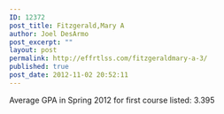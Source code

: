 ```yaml
---
ID: 12372
post_title: Fitzgerald,Mary A
author: Joel DesArmo
post_excerpt: ""
layout: post
permalink: http://effrtlss.com/fitzgeraldmary-a-3/
published: true
post_date: 2012-11-02 20:52:11
---
```

<p>Average GPA in Spring 2012 for first course listed: 3.395</p>